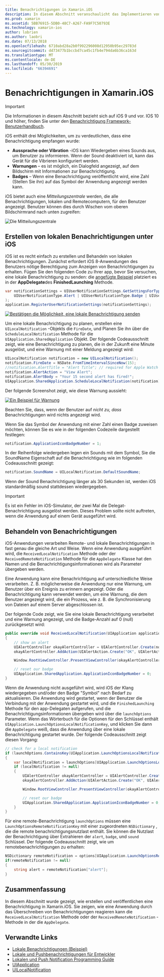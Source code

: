 ```yaml
---
title: Benachrichtigungen in Xamarin.iOS
description: In diesem Abschnitt veranschaulicht das Implementieren von lokalen Benachrichtigungen in Xamarin.iOS. Es wird erläutert, die UI-Elemente von einer iOS-Benachrichtigung und diskutieren Sie die API des mit dem Erstellen und Anzeigen einer Benachrichtigung beteiligt.
ms.prod: xamarin
ms.assetid: 5BB76915-5DB0-48C7-A267-FA9F7C50793E
ms.technology: xamarin-ios
author: lobrien
ms.author: laobri
ms.date: 07/13/2018
ms.openlocfilehash: 6710abd28a2b0f992296008d12950b95ec29783d
ms.sourcegitcommit: dd73477b1bccbd7ca45c1fb4e794da6b36ca163d
ms.translationtype: MT
ms.contentlocale: de-DE
ms.lasthandoff: 05/30/2019
ms.locfileid: "66394691"
---
```

# <a name="notifications-in-xamarinios"></a>Benachrichtigungen in Xamarin.iOS

> [!IMPORTANT]
> Die Informationen in diesem Abschnitt bezieht sich auf iOS 9 und vor. IOS 10 und höher, finden Sie unter den [Benachrichtigung Framework-Benutzerhandbuch](~/ios/platform/user-notifications/index.md).

iOS enthält drei Möglichkeiten, um zu verdeutlichen, dass eine Benachrichtigung empfangen wurde:

- **Aussprache oder Vibration** -iOS kann Wiedergeben eines Sounds aus, um Benutzer zu informieren. Wenn der Sound deaktiviert ist, kann das Gerät für die Vibrieren konfiguriert werden.
- **Warnungen** – es ist möglich, ein Dialogfeld angezeigt, auf dem Bildschirm mit Informationen zur Benachrichtigung.
- **Badges** – Wenn eine Benachrichtigung veröffentlicht wird, eine Zahl (Stellen Sie ihn) auf das Symbol der Anwendung angezeigt werden kann.

iOS bietet auch eine *Mitteilungszentrale* werden, die alle Benachrichtigungen, lokalen und Remotecomputern, für den Benutzer angezeigt. Benutzer können dies durch Wischen vom oberen Bildschirmrand nach unten zugreifen:

![Die Mitteilungszentrale](local-notifications-in-ios-images/image13.png "Notification Center")

## <a name="creating-local-notifications-in-ios"></a>Erstellen von lokalen Benachrichtigungen unter iOS

iOS ist es recht einfach zu erstellen und Behandeln von lokalen Benachrichtigungen.
Zunächst erfordert iOS 8-Anwendungen des Benutzers nötige Berechtigung zum Anzeigen von Benachrichtigungen zu erhalten. Fügen Sie den folgenden Code zu Ihrer app, bevor Sie versuchen, eine lokale Benachrichtigung zu senden: die [angefügte Beispiel](https://developer.xamarin.com/samples/monotouch/LocalNotifications/) platziert es in der **AppDelegate**des **FinishedLaunching** Methode.

```csharp
var notificationSettings = UIUserNotificationSettings.GetSettingsForTypes(
    UIUserNotificationType.Alert | UIUserNotificationType.Badge | UIUserNotificationType.Sound, null
);
application.RegisterUserNotificationSettings(notificationSettings);
```

[![Bestätigen die Möglichkeit, eine lokale Benachrichtigung senden](local-notifications-in-ios-images/image0-sml.png "bestätigen die Möglichkeit, eine lokale Benachrichtigung senden")](local-notifications-in-ios-images/image0.png#lightbox)

Um eine lokale Benachrichtigung zu planen, erstellen eine `UILocalNotification` -Objekts die `FireDate`, und Planen Sie ihn über die `ScheduleLocalNotification` Methode für die `UIApplication.SharedApplication` Objekt. Der folgende Codeausschnitt zeigt, wie eine Benachrichtigung zu planen, die in der Zukunft eine Minute ausgelöst, und eine Warnung mit einer Meldung angezeigt wird:

```csharp
UILocalNotification notification = new UILocalNotification();
notification.FireDate = NSDate.FromTimeIntervalSinceNow(15);
//notification.AlertTitle = "Alert Title"; // required for Apple Watch notifications
notification.AlertAction = "View Alert";
notification.AlertBody = "Your 15 second alert has fired!";
UIApplication.SharedApplication.ScheduleLocalNotification(notification);
```

Der folgende Screenshot zeigt, wie diese Warnung aussieht:

[![](local-notifications-in-ios-images/image2-sml.png "Ein Beispiel für Warnung")](local-notifications-in-ios-images/image2.png#lightbox)

Beachten Sie, dass, wenn der Benutzer auf *nicht zu, dass* Benachrichtigungen wird nichts angezeigt wird.

Wenn Sie das Symbol der Anwendung mit einer Zahl einen Badge zuweisen möchten, können Sie es wie in der folgenden Codezeile dargestellt festlegen:

```csharp
notification.ApplicationIconBadgeNumber = 1;
```

In der Reihenfolge wiedergeben legen ein Sounds mit dem Symbol, Sie die SoundName Eigenschaft auf die Benachrichtigung wie im folgenden Codeausschnitt gezeigt:

```csharp
notification.SoundName = UILocalNotification.DefaultSoundName;
```

Wenn der Sound Benachrichtigung länger als 30 Sekunden ist, werden iOS standardmäßig sound stattdessen wiedergegeben.

> [!IMPORTANT]
> Es ist ein Fehler im iOS-Simulator, der zwei Mal die Delegat-Benachrichtigung ausgelöst werden. Dieses Problem sollte nicht auftreten, wenn die Anwendung auf einem Gerät ausgeführt wird.

## <a name="handling-notifications"></a>Behandeln von Benachrichtigungen

iOS-Anwendungen verarbeiten Remote- und lokale Benachrichtigungen in fast genau die gleiche Art und Weise. Wenn eine Anwendung ausgeführt wird, die `ReceivedLocalNotification` Methode oder der `ReceivedRemoteNotification` Methode für die `AppDelegate` Klasse hat den Namen und die Benachrichtigungsinformationen wird als Parameter übergeben werden.

Eine Anwendung kann eine Benachrichtigung auf unterschiedliche Weise verarbeiten. Z. B. möglicherweise die Anwendung nur eine Warnung, um Benutzer über ein Ereignis zu erinnern angezeigt. Oder die Benachrichtigung kann verwendet werden, um eine Warnung, die dem Benutzer angezeigt wird, die ein Prozess, wie z. B. die Synchronisierung von Dateien auf einem Server abgeschlossen ist.

Der folgende Code zeigt, wie Sie eine lokale Benachrichtigung verarbeitet und eine Warnung angezeigt, und die Badge-Anzahl auf 0 (null) zurückgesetzt wird:

```csharp
public override void ReceivedLocalNotification(UIApplication application, UILocalNotification notification)
{
    // show an alert
    UIAlertController okayAlertController = UIAlertController.Create(notification.AlertAction, notification.AlertBody, UIAlertControllerStyle.Alert);
    okayAlertController.AddAction(UIAlertAction.Create("OK", UIAlertActionStyle.Default, null));

    Window.RootViewController.PresentViewController(okayAlertController, true, null);

    // reset our badge
    UIApplication.SharedApplication.ApplicationIconBadgeNumber = 0;
}
```

Wenn die Anwendung nicht ausgeführt wird, wird iOS der Klang wiedergegeben und/oder den Badge "Symbol" nach Bedarf zu aktualisieren. Die Anwendung wird gestartet, wenn der Benutzer die Verbindung mit der Anwendung gestartet wird, und die `FinishedLaunching` Methode für den app-Delegaten aufgerufen, und die Benachrichtigungsinformationen übergeben wird über die `launchOptions` Parameter. Wenn das Wörterbuch für die Optionen für den Schlüssel enthält `UIApplication.LaunchOptionsLocalNotificationKey`, und klicken Sie dann die `AppDelegate` weiß, dass die Anwendung über eine lokale Benachrichtigung gestartet wurde. Der folgende Codeausschnitt zeigt diesen Vorgang:

```csharp
// check for a local notification
if (launchOptions.ContainsKey(UIApplication.LaunchOptionsLocalNotificationKey))
{
    var localNotification = launchOptions[UIApplication.LaunchOptionsLocalNotificationKey] as UILocalNotification;
    if (localNotification != null)
    {
        UIAlertController okayAlertController = UIAlertController.Create(localNotification.AlertAction, localNotification.AlertBody, UIAlertControllerStyle.Alert);
        okayAlertController.AddAction(UIAlertAction.Create("OK", UIAlertActionStyle.Default, null));

        Window.RootViewController.PresentViewController(okayAlertController, true, null);

        // reset our badge
        UIApplication.SharedApplication.ApplicationIconBadgeNumber = 0;
    }
}
```

Für eine remote-Benachrichtigung `launchOptions` müssen eine `LaunchOptionsRemoteNotificationKey` mit einer zugeordneten `NSDictionary` , die die remote benachrichtigungsnutzlast enthält. Sie können die Nutzlast der Benachrichtigung über Extrahieren der `alert`, `badge`, und `sound` Schlüssel. Der folgende Codeausschnitt zeigt, wie um remotebenachrichtigungen zu erhalten:

```csharp
NSDictionary remoteNotification = options[UIApplication.LaunchOptionsRemoteNotificationKey];
if(remoteNotification != null)
{
    string alert = remoteNotification["alert"];
}
```

## <a name="summary"></a>Zusammenfassung

In diesem Abschnitt wurde gezeigt, wie erstellen und veröffentlichen eine Benachrichtigung in Xamarin.iOS. Sie zeigen, wie eine Anwendung durch das Überschreiben von Benachrichtigungen reagieren kann die `ReceivedLocalNotification` Methode oder der `ReceivedRemoteNotification` -Methode in der die `AppDelegate`.

## <a name="related-links"></a>Verwandte Links

- [Lokale Benachrichtigungen (Beispiel)](https://developer.xamarin.com/samples/monotouch/LocalNotifications)
- [Lokale und Pushbenachrichtigungen für Entwickler](https://developer.apple.com/notifications/)
- [Lokalen und Push Notification Programming Guide](https://developer.apple.com/library/prerelease/content/documentation/NetworkingInternet/Conceptual/RemoteNotificationsPG/)
- [UIApplication](http://iosapi.xamarin.com/?link=T%3aMonoTouch.UIKit.UIApplication)
- [UILocalNotification](http://iosapi.xamarin.com/?link=T%3aMonoTouch.UIKit.UILocalNotification)

